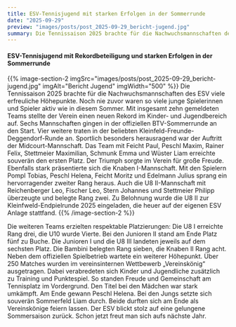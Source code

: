```yaml
---
title: ESV-Tennisjugend mit starken Erfolgen in der Sommerrunde
date: "2025-09-29"
preview: "images/posts/post_2025-09-29_bericht-jugend.jpg"
summary: Die Tennissaison 2025 brachte für die Nachwuchsmannschaften des ESV viele erfreuliche Höhepunkte. Noch nie zuvor waren so viele junge Spielerinnen und Spieler aktiv wie in diesem Sommer. ...
---
```


#### ESV-Tennisjugend mit Rekordbeteiligung und starken Erfolgen in der Sommerrunde

{{% image-section-2 imgSrc="images/posts/post_2025-09-29_bericht-jugend.jpg" imgAlt="Bericht Jugend" imgWidth="500" %}}
Die Tennissaison 2025 brachte für die Nachwuchsmannschaften des ESV viele erfreuliche Höhepunkte. Noch nie zuvor waren so viele junge Spielerinnen und Spieler aktiv wie in diesem Sommer. Mit insgesamt zehn gemeldeten Teams stellte der Verein einen neuen Rekord im Kinder- und Jugendbereich auf. Sechs Mannschaften gingen in der offiziellen BTV-Sommerrunde an den Start. Vier weitere traten in der beliebten Kleinfeld-Freunde-Deggendorf-Runde an.
Sportlich besonders herausragend war der Auftritt der Midcourt-Mannschaft. Das Team mit Feicht Paul, Peschl Maxim, Rainer Felix, Stettmeier Maximilian, Schmunk Emma und Wüster Liam erreichte souverän den ersten Platz. Der Triumph sorgte im Verein für große Freude. Ebenfalls stark präsentierte sich die Knaben I-Mannschaft. Mit den Spielern Pompl Tobias, Peschl Helena, Feicht Moritz und Edelmann Julius sprang ein hervorragender zweiter Rang heraus. Auch die U8 II-Mannschaft mit Reichenberger Leo, Fischer Leo, Stern Johannes und Stettmeier Philipp überzeugte und belegte Rang zwei. Zu Belohnung wurde die U8 II zur Kleinfweld-Endpielrunde 2025 eingeladen, die heuer auf der eigenen ESV Anlage stattfand.
{{% /image-section-2 %}}

Die weiteren Teams erzielten respektable Platzierungen: Die U8 I erreichte Rang drei, die U10 wurde Vierte. Bei den Junioren II stand am Ende Platz fünf zu Buche. Die Junioren I und die U8 III landeten jeweils auf dem sechsten Platz. Die Bambini belegten Rang sieben, die Knaben II Rang acht. Neben dem offiziellen Spielbetrieb wartete ein weiterer Höhepunkt. Über 250 Matches wurden im vereinsinternen Wettbewerb „Vereinskönig“ ausgetragen. Dabei verabredeten sich Kinder und Jugendliche zusätzlich zu Training und Punktespiel. So standen Freude und Gemeinschaft am Tennisplatz im Vordergrund. Den Titel bei den Mädchen war stark umkämpft. Am Ende gewann Peschl Helena. Bei den Jungs setzte sich souverän Sommerfeld Liam durch. Beide durften sich am Ende als Vereinskönige feiern lassen.
Der ESV blickt stolz auf eine gelungene Sommersaison zurück. Schon jetzt freut man sich aufs nächste Jahr.
